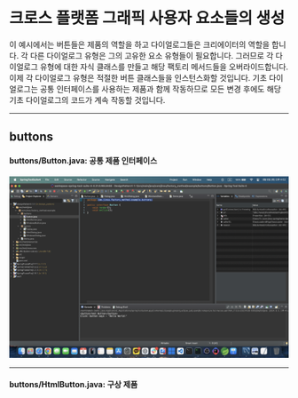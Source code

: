 # 크로스 플랫폼 그래픽 사용자 요소들의 생성
이 예시에서는 버튼들은 제품의 역할을 하고 다이얼로그들은 크리에이터의 역할을 합니다.
각 다른 다이얼로그 유형은 그의 고유한 요소 유형들이 필요합니다. 그러므로 각 다이얼로그 유형에 대한 자식 클래스를 만들고 해당 팩토리 메서드들을 오버라이드합니다.
이제 각 다이얼로그 유형은 적절한 버튼 클래스들을 인스턴스화할 것입니다. 기초 다이얼로그는 공통 인터페이스를 사용하는 제품과 함께 작동하므로 모든 변경 후에도 해당 기초 다이얼로그의 코드가 계속 작동할 것입니다.
***
## buttons
#### buttons/Button.java: 공통 제품 인터페이스
![ex_screenshot](./resource/1.png)
***
#### buttons/HtmlButton.java: 구상 제품

